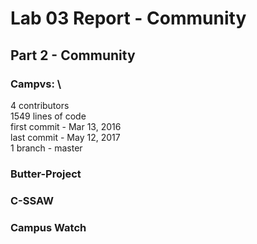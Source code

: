 # Lab 03 Report - Community

## Part 2 - Community

### Campvs: \
4 contributors \
1549 lines of code \
first commit - Mar 13, 2016 \
last commit - May 12, 2017 \
1 branch - master

### Butter-Project


### C-SSAW


### Campus Watch



